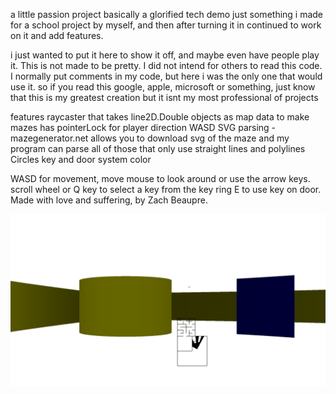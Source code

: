 a little passion project
basically a glorified tech demo
just something i made for a school project by myself, and then after turning it in continued to work on it and add features. 

i just wanted to put it here to show it off, and maybe even have people play it. 
This is not made to be pretty. I did not intend for others to read this code. I normally put comments in my code, but here i was the only one that would use it.
so if you read this google, apple, microsoft or something, just know that this is my greatest creation but it isnt my most professional of projects

features
raycaster that takes line2D.Double objects as map data to make mazes
has pointerLock for player direction
WASD
SVG parsing - mazegenerator.net allows you to download svg of the maze and my program can parse all of those that only use straight lines and polylines
Circles
key and door system
color 

WASD for movement, move mouse to look around or use the arrow keys.
scroll wheel or Q key to select a key from the key ring
E to use key on door.
Made with love and suffering, by Zach Beaupre.

![image](img.png)
